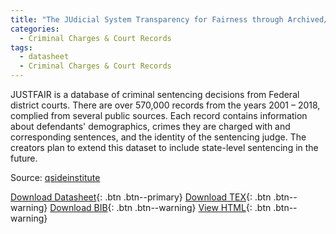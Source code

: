 ```yaml
---
title: "The JUdicial System Transparency for Fairness through Archived/Inferred Records (JUSTFAIR)"
categories:
  - Criminal Charges & Court Records
tags:
  - datasheet
  - Criminal Charges & Court Records
---
```


JUSTFAIR is a database of criminal sentencing decisions from Federal district courts. There are over 570,000 records from the years 2001 – 2018, complied from several public sources. Each record contains information about defendants' demographics, crimes they are charged with and corresponding sentences, and the identity of the sentencing judge. The creators plan to extend this dataset to include state-level sentencing in the future. 

Source: [qsideinstitute](https://qsideinstitute.org/research/criminal-justice/justfair/)

[Download Datasheet](/assets/Datasheets/JUSTFAIR.pdf){: .btn .btn--primary}
[Download TEX](/assets/Datasheets_Source/JUSTFAIR_datasheet.tex){: .btn .btn--warning}
[Download BIB](/assets/Datasheets_Source/JUSTFAIR_datasheet.bib){: .btn .btn--warning}
[View HTML](/assets/Datasheets_Html/JUSTFAIR_datasheet.tex.html){: .btn .btn--warning}
